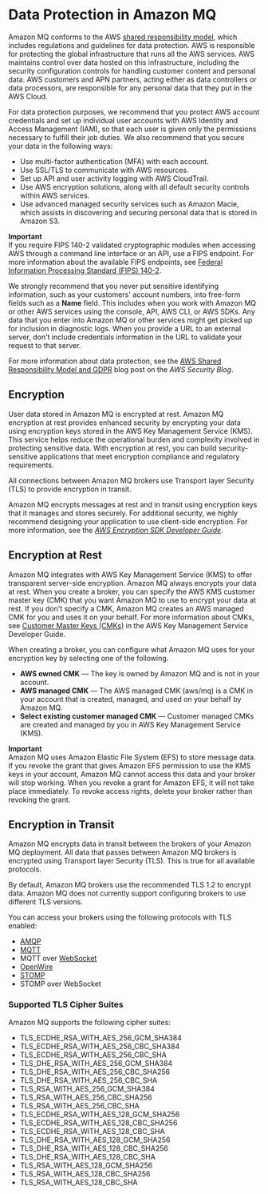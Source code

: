 # Data Protection in Amazon MQ<a name="data-protection"></a>

Amazon MQ conforms to the AWS [shared responsibility model](http://aws.amazon.com/compliance/shared-responsibility-model/), which includes regulations and guidelines for data protection\. AWS is responsible for protecting the global infrastructure that runs all the AWS services\. AWS maintains control over data hosted on this infrastructure, including the security configuration controls for handling customer content and personal data\. AWS customers and APN partners, acting either as data controllers or data processors, are responsible for any personal data that they put in the AWS Cloud\. 

For data protection purposes, we recommend that you protect AWS account credentials and set up individual user accounts with AWS Identity and Access Management \(IAM\), so that each user is given only the permissions necessary to fulfill their job duties\. We also recommend that you secure your data in the following ways:
+ Use multi\-factor authentication \(MFA\) with each account\.
+ Use SSL/TLS to communicate with AWS resources\.
+ Set up API and user activity logging with AWS CloudTrail\.
+ Use AWS encryption solutions, along with all default security controls within AWS services\.
+ Use advanced managed security services such as Amazon Macie, which assists in discovering and securing personal data that is stored in Amazon S3\.

**Important**  
If you require FIPS 140\-2 validated cryptographic modules when accessing AWS through a command line interface or an API, use a FIPS endpoint\. For more information about the available FIPS endpoints, see [Federal Information Processing Standard \(FIPS\) 140\-2](http://aws.amazon.com/compliance/fips/)\.

We strongly recommend that you never put sensitive identifying information, such as your customers' account numbers, into free\-form fields such as a **Name** field\. This includes when you work with Amazon MQ or other AWS services using the console, API, AWS CLI, or AWS SDKs\. Any data that you enter into Amazon MQ or other services might get picked up for inclusion in diagnostic logs\. When you provide a URL to an external server, don't include credentials information in the URL to validate your request to that server\.

For more information about data protection, see the [AWS Shared Responsibility Model and GDPR](http://aws.amazon.com/blogs/security/the-aws-shared-responsibility-model-and-gdpr/) blog post on the *AWS Security Blog*\.

## Encryption<a name="data-protection-encryption"></a>

User data stored in Amazon MQ is encrypted at rest\. Amazon MQ encryption at rest provides enhanced security by encrypting your data using encryption keys stored in the AWS Key Management Service \(KMS\)\. This service helps reduce the operational burden and complexity involved in protecting sensitive data\. With encryption at rest, you can build security\-sensitive applications that meet encryption compliance and regulatory requirements\.

All connections between Amazon MQ brokers use Transport layer Security \(TLS\) to provide encryption in transit\. 

Amazon MQ encrypts messages at rest and in transit using encryption keys that it manages and stores securely\. For additional security, we highly recommend designing your application to use client\-side encryption\. For more information, see the *[AWS Encryption SDK Developer Guide](https://docs.aws.amazon.com/encryption-sdk/latest/developer-guide/)*\.

## Encryption at Rest<a name="data-protection-encryption-at-rest"></a>

Amazon MQ integrates with AWS Key Management Service \(KMS\) to offer transparent server\-side encryption\. Amazon MQ always encrypts your data at rest\. When you create a broker, you can specify the AWS KMS customer master key \(CMK\) that you want Amazon MQ to use to encrypt your data at rest\. If you don't specify a CMK, Amazon MQ creates an AWS managed CMK for you and uses it on your behalf\. For more information about CMKs, see [Customer Master Keys \(CMKs\)](https://docs.aws.amazon.com/kms/latest/developerguide/concepts.html#master_keys) in the AWS Key Management Service Developer Guide\.

When creating a broker, you can configure what Amazon MQ uses for your encryption key by selecting one of the following\.
+ **AWS owned CMK** — The key is owned by Amazon MQ and is not in your account\.
+ **AWS managed CMK** — The AWS managed CMK \(aws/mq\) is a CMK in your account that is created, managed, and used on your behalf by Amazon MQ\.
+ **Select existing customer managed CMK** — Customer managed CMKs are created and managed by you in AWS Key Management Service \(KMS\)\.

**Important**  
Amazon MQ uses Amazon Elastic File System \(EFS\) to store message data\. If you revoke the grant that gives Amazon EFS permission to use the KMS keys in your account, Amazon MQ cannot access this data and your broker will stop working\. When you revoke a grant for Amazon EFS, it will not take place immediately\. To revoke access rights, delete your broker rather than revoking the grant\.

## Encryption in Transit<a name="data-protection-encryption-in-transit"></a>

Amazon MQ encrypts data in transit between the brokers of your Amazon MQ deployment\. All data that passes between Amazon MQ brokers is encrypted using Transport layer Security \(TLS\)\. This is true for all available protocols\. 

 By default, Amazon MQ brokers use the recommended TLS 1\.2 to encrypt data\. Amazon MQ does not currently support configuring brokers to use different TLS versions\. 

You can access your brokers using the following protocols with TLS enabled:
+ [AMQP](http://activemq.apache.org/amqp.html)
+ [MQTT](http://activemq.apache.org/mqtt.html)
+ MQTT over [WebSocket](http://activemq.apache.org/websockets.html)
+ [OpenWire](http://activemq.apache.org/openwire.html)
+ [STOMP](http://activemq.apache.org/stomp.html)
+ STOMP over WebSocket

### Supported TLS Cipher Suites<a name="activemq-tls-support"></a>

Amazon MQ supports the following cipher suites:
+ TLS\_ECDHE\_RSA\_WITH\_AES\_256\_GCM\_SHA384
+ TLS\_ECDHE\_RSA\_WITH\_AES\_256\_CBC\_SHA384
+ TLS\_ECDHE\_RSA\_WITH\_AES\_256\_CBC\_SHA
+ TLS\_DHE\_RSA\_WITH\_AES\_256\_GCM\_SHA384
+ TLS\_DHE\_RSA\_WITH\_AES\_256\_CBC\_SHA256
+ TLS\_DHE\_RSA\_WITH\_AES\_256\_CBC\_SHA
+ TLS\_RSA\_WITH\_AES\_256\_GCM\_SHA384
+ TLS\_RSA\_WITH\_AES\_256\_CBC\_SHA256
+ TLS\_RSA\_WITH\_AES\_256\_CBC\_SHA
+ TLS\_ECDHE\_RSA\_WITH\_AES\_128\_GCM\_SHA256
+ TLS\_ECDHE\_RSA\_WITH\_AES\_128\_CBC\_SHA256
+ TLS\_ECDHE\_RSA\_WITH\_AES\_128\_CBC\_SHA
+ TLS\_DHE\_RSA\_WITH\_AES\_128\_GCM\_SHA256
+ TLS\_DHE\_RSA\_WITH\_AES\_128\_CBC\_SHA256
+ TLS\_DHE\_RSA\_WITH\_AES\_128\_CBC\_SHA
+ TLS\_RSA\_WITH\_AES\_128\_GCM\_SHA256
+ TLS\_RSA\_WITH\_AES\_128\_CBC\_SHA256
+ TLS\_RSA\_WITH\_AES\_128\_CBC\_SHA